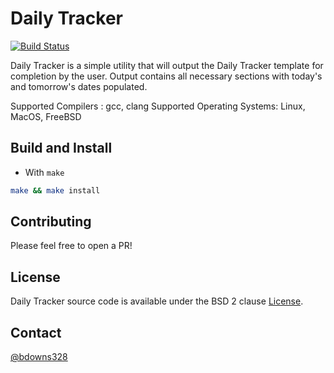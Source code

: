 # Daily Tracker

[![Build Status](https://travis-ci.org/briandowns/daily_tracker.svg?branch=master)](https://travis-ci.org/briandowns/daily_tracker)

Daily Tracker is a simple utility that will output the Daily Tracker template for completion by the user.  Output contains all necessary sections with today's and tomorrow's dates populated.

Supported Compilers        : gcc, clang
Supported Operating Systems: Linux, MacOS, FreeBSD

## Build and Install

* With `make`

```sh
make && make install
```

## Contributing

Please feel free to open a PR!

## License

Daily Tracker source code is available under the BSD 2 clause [License](/LICENSE).

## Contact

[@bdowns328](http://twitter.com/bdowns328)
